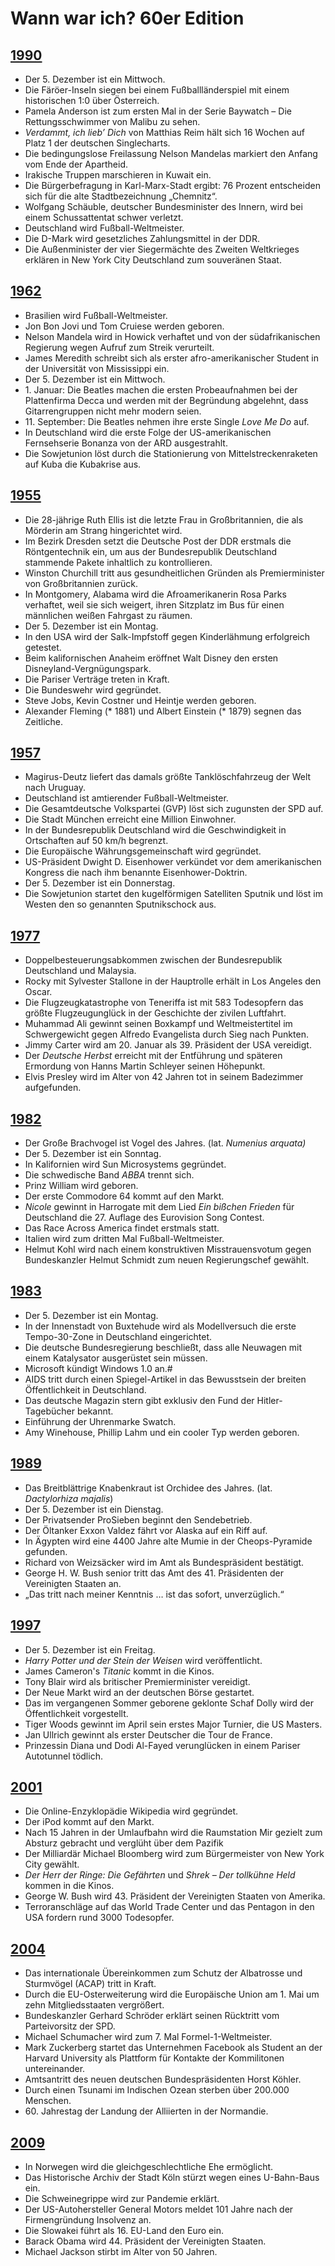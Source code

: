 Wann war ich? 60er Edition
==========================

## [1990](https://de.wikipedia.org/wiki/1990)

* Der 5. Dezember ist ein Mittwoch.
* Die Färöer-Inseln siegen bei einem Fußballländerspiel mit einem historischen 1:0 über Österreich.
* Pamela Anderson ist zum ersten Mal in der Serie Baywatch – Die Rettungsschwimmer von Malibu zu sehen.
* *Verdammt, ich lieb’ Dich* von Matthias Reim hält sich 16 Wochen auf Platz 1 der deutschen Singlecharts.
* Die bedingungslose Freilassung Nelson Mandelas markiert den Anfang vom Ende der Apartheid.
* Irakische Truppen marschieren in Kuwait ein.
* Die Bürgerbefragung in Karl-Marx-Stadt ergibt: 76 Prozent entscheiden sich für die alte Stadtbezeichnung „Chemnitz“.
* Wolfgang Schäuble, deutscher Bundesminister des Innern, wird bei einem Schussattentat schwer verletzt.
* Deutschland wird Fußball-Weltmeister.
* Die D-Mark wird gesetzliches Zahlungsmittel in der DDR.
* Die Außenminister der vier Siegermächte des Zweiten Weltkrieges erklären in New York City Deutschland zum souveränen Staat.

## [1962](https://de.wikipedia.org/wiki/1962)

* Brasilien wird Fußball-Weltmeister.
* Jon Bon Jovi und Tom Cruiese werden geboren.
* Nelson Mandela wird in Howick verhaftet und von der südafrikanischen Regierung wegen Aufruf zum Streik verurteilt.
* James Meredith schreibt sich als erster afro-amerikanischer Student in der Universität von Mississippi ein.
* Der 5. Dezember ist ein Mittwoch.
* 1\. Januar: Die Beatles machen die ersten Probeaufnahmen bei der Plattenfirma Decca und werden mit der Begründung abgelehnt, dass Gitarrengruppen nicht mehr modern seien.
* 11\. September: Die Beatles nehmen ihre erste Single *Love Me Do* auf.
* In Deutschland wird die erste Folge der US-amerikanischen Fernsehserie Bonanza von der ARD ausgestrahlt.
* Die Sowjetunion löst durch die Stationierung von Mittelstreckenraketen auf Kuba die Kubakrise aus.

## [1955](https://de.wikipedia.org/wiki/1955)

* Die 28-jährige Ruth Ellis ist die letzte Frau in Großbritannien, die als Mörderin am Strang hingerichtet wird.
* Im Bezirk Dresden setzt die Deutsche Post der DDR erstmals die Röntgentechnik ein, um aus der Bundesrepublik Deutschland stammende Pakete inhaltlich zu kontrollieren.
* Winston Churchill tritt aus gesundheitlichen Gründen als Premierminister von Großbritannien zurück.
* In Montgomery, Alabama wird die Afroamerikanerin Rosa Parks verhaftet, weil sie sich weigert, ihren Sitzplatz im Bus für einen männlichen weißen Fahrgast zu räumen.
* Der 5. Dezember ist ein Montag.
* In den USA wird der Salk-Impfstoff gegen Kinderlähmung erfolgreich getestet.
* Beim kalifornischen Anaheim eröffnet Walt Disney den ersten Disneyland-Vergnügungspark.
* Die Pariser Verträge treten in Kraft.
* Die Bundeswehr wird gegründet.
* Steve Jobs, Kevin Costner und Heintje werden geboren.
* Alexander Fleming (* 1881) und Albert Einstein (* 1879) segnen das Zeitliche.


## [1957](https://de.wikipedia.org/wiki/1957)

* Magirus-Deutz liefert das damals größte Tanklöschfahrzeug der Welt nach Uruguay.
* Deutschland ist amtierender Fußball-Weltmeister.
* Die Gesamtdeutsche Volkspartei (GVP) löst sich zugunsten der SPD auf.
* Die Stadt München erreicht eine Million Einwohner.
* In der Bundesrepublik Deutschland wird die Geschwindigkeit in Ortschaften auf 50 km/h begrenzt.
* Die Europäische Währungsgemeinschaft wird gegründet.
* US-Präsident Dwight D. Eisenhower verkündet vor dem amerikanischen Kongress die nach ihm benannte Eisenhower-Doktrin.
* Der 5. Dezember ist ein Donnerstag.
* Die Sowjetunion startet den kugelförmigen Satelliten Sputnik und löst im Westen den so genannten Sputnikschock aus.

## [1977](https://de.wikipedia.org/wiki/1977)

* Doppelbesteuerungsabkommen zwischen der Bundesrepublik Deutschland und Malaysia.
* Rocky mit Sylvester Stallone in der Hauptrolle erhält in Los Angeles den Oscar.
* Die Flugzeugkatastrophe von Teneriffa ist mit 583 Todesopfern das größte Flugzeugunglück in der Geschichte der zivilen Luftfahrt.
* Muhammad Ali gewinnt seinen Boxkampf und Weltmeistertitel im Schwergewicht gegen Alfredo Evangelista durch Sieg nach Punkten.
* Jimmy Carter wird am 20. Januar als 39. Präsident der USA vereidigt.
* Der *Deutsche Herbst* erreicht mit der Entführung und späteren Ermordung von Hanns Martin Schleyer seinen Höhepunkt.
* Elvis Presley wird im Alter von 42 Jahren tot in seinem Badezimmer aufgefunden.

## [1982](https://de.wikipedia.org/wiki/1982)

* Der Große Brachvogel ist Vogel des Jahres. (lat. *Numenius arquata)*
* Der 5. Dezember ist ein Sonntag.
* In Kalifornien wird Sun Microsystems gegründet.
* Die schwedische Band *ABBA* trennt sich.
* Prinz William wird geboren.
* Der erste Commodore 64 kommt auf den Markt.
* *Nicole* gewinnt in Harrogate mit dem Lied *Ein bißchen Frieden* für Deutschland die 27. Auflage des Eurovision Song Contest.
* Das Race Across America findet erstmals statt.
* Italien wird zum dritten Mal Fußball-Weltmeister.
* Helmut Kohl wird nach einem konstruktiven Misstrauensvotum gegen Bundeskanzler Helmut Schmidt zum neuen Regierungschef gewählt.

## [1983](https://de.wikipedia.org/wiki/1983)

* Der 5. Dezember ist ein Montag.
* In der Innenstadt von Buxtehude wird als Modellversuch die erste Tempo-30-Zone in Deutschland eingerichtet.
* Die deutsche Bundesregierung beschließt, dass alle Neuwagen mit einem Katalysator ausgerüstet sein müssen.
* Microsoft kündigt Windows 1.0 an.#
* AIDS tritt durch einen Spiegel-Artikel in das Bewusstsein der breiten Öffentlichkeit in Deutschland.
* Das deutsche Magazin stern gibt exklusiv den Fund der Hitler-Tagebücher bekannt.
* Einführung der Uhrenmarke Swatch.
* Amy Winehouse, Phillip Lahm und ein cooler Typ werden geboren.

## [1989](https://de.wikipedia.org/wiki/1989)

* Das Breitblättrige Knabenkraut ist Orchidee des Jahres. (lat. *Dactylorhiza majalis*)
* Der 5. Dezember ist ein Dienstag.
* Der Privatsender ProSieben beginnt den Sendebetrieb.
* Der Öltanker Exxon Valdez fährt vor Alaska auf ein Riff auf.
* In Ägypten wird eine 4400 Jahre alte Mumie in der Cheops-Pyramide gefunden.
* Richard von Weizsäcker wird im Amt als Bundespräsident bestätigt.
* George H. W. Bush senior tritt das Amt des 41. Präsidenten der Vereinigten Staaten an.
* „Das tritt nach meiner Kenntnis … ist das sofort, unverzüglich.“

## [1997](https://de.wikipedia.org/wiki/1997)

* Der 5. Dezember ist ein Freitag.
* *Harry Potter und der Stein der Weisen* wird veröffentlicht.
* James Cameron's *Titanic* kommt in die Kinos.
* Tony Blair wird als britischer Premierminister vereidigt.
* Der Neue Markt wird an der deutschen Börse gestartet.
* Das im vergangenen Sommer geborene geklonte Schaf Dolly wird der Öffentlichkeit vorgestellt.
* Tiger Woods gewinnt im April sein erstes Major Turnier, die US Masters.
* Jan Ullrich gewinnt als erster Deutscher die Tour de France.
* Prinzessin Diana und Dodi Al-Fayed verunglücken in einem Pariser Autotunnel tödlich.

## [2001](https://de.wikipedia.org/wiki/2001)

* Die Online-Enzyklopädie Wikipedia wird gegründet.
* Der iPod kommt auf den Markt.
* Nach 15 Jahren in der Umlaufbahn wird die Raumstation Mir gezielt zum Absturz gebracht und verglüht über dem Pazifik
* Der Milliardär Michael Bloomberg wird zum Bürgermeister von New York City gewählt.
* *Der Herr der Ringe: Die Gefährten* und *Shrek – Der tollkühne Held* kommen in die Kinos.
* George W. Bush wird 43. Präsident der Vereinigten Staaten von Amerika.
* Terroranschläge auf das World Trade Center und das Pentagon in den USA fordern rund 3000 Todesopfer.

## [2004](https://de.wikipedia.org/wiki/2004)

* Das internationale Übereinkommen zum Schutz der Albatrosse und Sturmvögel (ACAP) tritt in Kraft.
* Durch die EU-Osterweiterung wird die Europäische Union am 1. Mai um zehn Mitgliedsstaaten vergrößert.
* Bundeskanzler Gerhard Schröder erklärt seinen Rücktritt vom Parteivorsitz der SPD.
* Michael Schumacher wird zum 7. Mal  Formel-1-Weltmeister.
* Mark Zuckerberg startet das Unternehmen Facebook als Student an der Harvard University als Plattform für Kontakte der Kommilitonen untereinander.
* Amtsantritt des neuen deutschen Bundespräsidenten Horst Köhler.
* Durch einen Tsunami im Indischen Ozean sterben über 200.000 Menschen.
* 60\. Jahrestag der Landung der Alliierten in der Normandie.

## [2009](https://de.wikipedia.org/wiki/2009)

* In Norwegen wird die gleichgeschlechtliche Ehe ermöglicht.
* Das Historische Archiv der Stadt Köln stürzt wegen eines U-Bahn-Baus ein.
* Die Schweinegrippe wird zur Pandemie erklärt.
* Der US-Autohersteller General Motors meldet 101 Jahre nach der Firmengründung Insolvenz an.
* Die Slowakei führt als 16. EU-Land den Euro ein.
* Barack Obama wird 44. Präsident der Vereinigten Staaten.
* Michael Jackson stirbt im Alter von 50 Jahren.